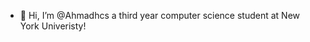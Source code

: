 - 👋 Hi, I’m @Ahmadhcs a third year computer science student at New York Univeristy! 



<!---
Ahmadhcs/Ahmadhcs is a ✨ special ✨ repository because its `README.md` (this file) appears on your GitHub profile.
You can click the Preview link to take a look at your changes.
--->

